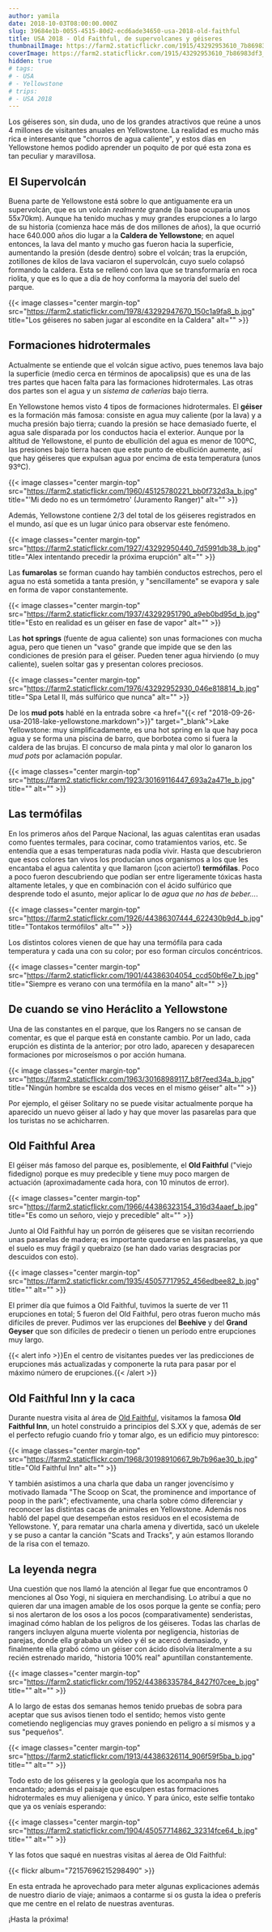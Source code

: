 ```yaml
---
author: yamila
date: 2018-10-03T08:00:00.000Z
slug: 39684e1b-0055-4515-80d2-ecd6ade34650-usa-2018-old-faithful
title: USA 2018 - Old Faithful, de supervolcanes y géiseres
thumbnailImage: https://farm2.staticflickr.com/1915/43292953610_7b86983df3_c.jpg
coverImage: https://farm2.staticflickr.com/1915/43292953610_7b86983df3_b.jpg
hidden: true
# tags:
# - USA
# - Yellowstone
# trips:
# - USA 2018
---
```


Los géiseres son, sin duda, uno de los grandes atractivos que reúne a unos 4 millones de visitantes anuales en Yellowstone. La realidad es mucho más rica e interesante que "chorros de agua caliente", y estos días en Yellowstone hemos podido aprender un poquito de por qué esta zona es tan peculiar y maravillosa.

<!--more-->

## El Supervolcán

Buena parte de Yellowstone está sobre lo que antiguamente era un supervolcán, que es un volcán *realmente* grande (la base ocuparía unos 55x70km). Aunque ha tenido muchas y muy grandes erupciones a lo largo de su historia (comienza hace más de dos millones de años), la que ocurrió hace 640.000 años dio lugar a la **Caldera de Yellowstone**; en aquel entonces, la lava del manto y mucho gas fueron hacia la superficie, aumentando la presión (desde dentro) sobre el volcán; tras la erupción, zotillones de kilos de lava vaciaron el supervolcán, cuyo suelo colapsó formando la caldera. Esta se rellenó con lava que se transformaría en roca riolita, y que es lo que a día de hoy conforma la mayoría del suelo del parque.

{{< image classes="center margin-top" src="https://farm2.staticflickr.com/1978/43292947670_150c1a9fa8_b.jpg" title="Los géiseres no saben jugar al escondite en la Caldera" alt="" >}}

## Formaciones hidrotermales

Actualmente se entiende que el volcán sigue activo, pues tenemos lava bajo la superficie (medio cerca en términos de apocalipsis) que es una de las tres partes que hacen falta para las formaciones hidrotermales. Las otras dos partes son el agua y un *sistema de cañerías* bajo tierra.

En Yellowstone hemos visto 4 tipos de formaciones hidrotermales. El **géiser** es la formación más famosa: consiste en agua muy caliente (por la lava) y a mucha presión bajo tierra; cuando la presión se hace demasiado fuerte, el agua sale disparada por los conductos hacia el exterior. Aunque por la altitud de Yellowstone, el punto de ebullición del agua es menor de 100ºC, las presiones bajo tierra hacen que este punto de ebullición aumente, así que hay géiseres que expulsan agua por encima de esta temperatura (unos 93ºC).

{{< image classes="center margin-top" src="https://farm2.staticflickr.com/1960/45125780221_bb0f732d3a_b.jpg" title="'Mi dedo no es un termómetro' (Juramento Ranger)" alt="" >}}

Además, Yellowstone contiene 2/3 del total de los géiseres registrados en el mundo, así que es un lugar único para observar este fenómeno.

{{< image classes="center margin-top" src="https://farm2.staticflickr.com/1927/43292950440_7d5991db38_b.jpg" title="Alex intentando precedir la próxima erupción" alt="" >}}

Las **fumarolas** se forman cuando hay también conductos estrechos, pero el agua no está sometida a tanta presión, y "sencillamente" se evapora y sale en forma de vapor constantemente.

{{< image classes="center margin-top" src="https://farm2.staticflickr.com/1937/43292951790_a9eb0bd95d_b.jpg" title="Esto en realidad es un géiser en fase de vapor" alt="" >}}

Las **hot springs** (fuente de agua caliente) son unas formaciones con mucha agua, pero que tienen un "vaso" grande que impide que se den las condiciones de presión para el géiser. Pueden tener agua hirviendo (o muy caliente), suelen soltar gas y presentan colores preciosos.

{{< image classes="center margin-top" src="https://farm2.staticflickr.com/1976/43292952930_046e818814_b.jpg" title="Spa Letal II, más sulfúrico que nunca" alt="" >}}

De los **mud pots** hablé en la entrada sobre <a href="{{< ref "2018-09-26-usa-2018-lake-yellowstone.markdown">}}" target="_blank">Lake Yellowstone</a>: muy simplificadamente, es una hot spring en la que hay poca agua y se forma una piscina de barro, que borbotea como si fuera la caldera de las brujas. El concurso de mala pinta y mal olor lo ganaron los *mud pots* por aclamación popular.

{{< image classes="center margin-top" src="https://farm2.staticflickr.com/1923/30169116447_693a2a471e_b.jpg" title="" alt="" >}}

## Las termófilas

En los primeros años del Parque Nacional, las aguas calentitas eran usadas como fuentes termales, para cocinar, como tratamientos varios, etc. Se entendía que a esas temperaturas nada podía vivir. Hasta que descubrieron que esos colores tan vivos los producían unos organismos a los que les encantaba el agua calentita y que llamaron (¡con acierto!) **termófilas**. Poco a poco fueron descubriendo que podían ser entre ligeramente tóxicas hasta altamente letales, y que en combinación con el ácido sulfúrico que desprende todo el asunto, mejor aplicar lo de *agua que no has de beber...*. 

{{< image classes="center margin-top" src="https://farm2.staticflickr.com/1926/44386307444_622430b9d4_b.jpg" title="Tontakos termófilos" alt="" >}}

Los distintos colores vienen de que hay una termófila para cada temperatura y cada una con su color; por eso forman círculos concéntricos.

{{< image classes="center margin-top" src="https://farm2.staticflickr.com/1901/44386304054_ccd50bf6e7_b.jpg" title="Siempre es verano con una termófila en la mano" alt="" >}}

## De cuando se vino Heráclito a Yellowstone

Una de las constantes en el parque, que los Rangers no se cansan de comentar, es que el parque está en constante cambio. Por un lado, cada erupción es distinta de la anterior; por otro lado, aparecen y desaparecen formaciones por microseísmos o por acción humana.

{{< image classes="center margin-top" src="https://farm2.staticflickr.com/1963/30168989117_b8f7eed34a_b.jpg" title="Ningún hombre se escalda dos veces en el mismo géiser" alt="" >}}

Por ejemplo, el géiser Solitary no se puede visitar actualmente porque ha aparecido un nuevo géiser al lado y hay que mover las pasarelas para que los turistas no se achicharren.

## Old Faithful Area

El géiser más famoso del parque es, posiblemente, el **Old Faithful** ("viejo fidedigno) porque es muy predecible y tiene muy poco margen de actuación (aproximadamente cada hora, con 10 minutos de error).

{{< image classes="center margin-top" src="https://farm2.staticflickr.com/1966/44386323154_316d34aaef_b.jpg" title="Es como un señoro, viejo y precedible" alt="" >}}

Junto al Old Faithful hay un porrón de géiseres que se visitan recorriendo unas pasarelas de madera; es importante quedarse en las pasarelas, ya que el suelo es muy frágil y quebraizo (se han dado varias desgracias por descuidos con esto).

{{< image classes="center margin-top" src="https://farm2.staticflickr.com/1935/45057717952_456edbee82_b.jpg" title="" alt="" >}}

El primer día que fuimos a Old Faithful, tuvimos la suerte de ver 11 erupciones en total; 5 fueron del Old Faithful, pero otras fueron mucho más difíciles de prever. Pudimos ver las erupciones del **Beehive** y del **Grand Geyser** que son difíciles de predecir o tienen un período entre erupciones muy largo.

{{< alert info >}}En el centro de visitantes puedes ver las predicciones de erupciones más actualizadas y componerte la ruta para pasar por el máximo número de erupciones.{{< /alert >}}

## Old Faithful Inn y la caca

Durante nuestra visita al área de <a href="https://www.yellowstonenationalparklodges.com/lodgings/hotel/old-faithful-inn/" target="_blank">Old Faithful</a>, visitamos la famosa **Old Faithful Inn**, un hotel construido a principios del S.XX y que, además de ser el perfecto refugio cuando frío y tomar algo, es un edificio muy pintoresco:

{{< image classes="center margin-top" src="https://farm2.staticflickr.com/1968/30198910667_9b7b96ae30_b.jpg" title="Old Faithful Inn" alt="" >}}

Y también asistimos a una charla que daba un ranger jovencísimo y motivado llamada "The Scoop on Scat, the prominence and importance of poop in the park"; efectivamente, una charla sobre cómo diferenciar y reconocer las distintas cacas de animales en Yellowstone. Además nos habló del papel que desempeñan estos residuos en el ecosistema de Yellowstone. Y, para rematar una charla amena y divertida, sacó un ukelele y se puso a cantar la canción "Scats and Tracks", y aún estamos llorando de la risa con el temazo.

## La leyenda negra

Una cuestión que nos llamó la atención al llegar fue que encontramos 0 menciones al Oso Yogi, ni siquiera en merchandising. Lo atribuí a que no quieren dar una imagen amable de los osos porque la gente se confía; pero si nos alertaron de los osos a los pocos (comparativamente) senderistas, imaginad cómo hablan de los peligros de los géiseres. Todas las charlas de rangers incluyen alguna muerte violenta por negligencia, historias de parejas, donde ella grababa un vídeo y él se acercó demasiado, y finalmente ella grabó cómo un géiser con ácido disolvía literalmente a su recién estrenado marido, "historia 100% real" apuntillan constantemente.

{{< image classes="center margin-top" src="https://farm2.staticflickr.com/1952/44386335784_8427f07cee_b.jpg" title="" alt="" >}}

A lo largo de estas dos semanas hemos tenido pruebas de sobra para aceptar que sus avisos tienen todo el sentido; hemos visto gente cometiendo negligencias muy graves poniendo en peligro a sí mismos y a sus "pequeños".

{{< image classes="center margin-top" src="https://farm2.staticflickr.com/1913/44386326114_906f59f5ba_b.jpg" title="" alt="" >}}

Todo esto de los géiseres y la geología que los acompaña nos ha encantado; además el paisaje que esculpen estas formaciones hidrotermales es muy alienígena y único. Y para único, este selfie tontako que ya os veníais esperando:

{{< image classes="center margin-top" src="https://farm2.staticflickr.com/1904/45057714862_32314fce64_b.jpg" title="" alt="" >}}

Y las fotos que saqué en nuestras visitas al áerea de Old Faithful:

{{< flickr album="72157696215298490" >}}

En esta entrada he aprovechado para meter algunas explicaciones además de nuestro diario de viaje; animaos a contarme si os gusta la idea o preferís que me centre en el relato de nuestras aventuras.

¡Hasta la próxima!
